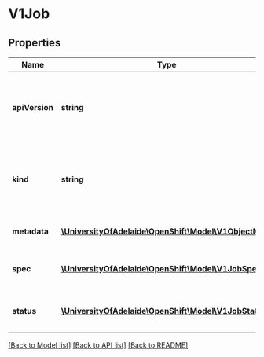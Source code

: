 # V1Job

## Properties
Name | Type | Description | Notes
------------ | ------------- | ------------- | -------------
**apiVersion** | **string** | APIVersion defines the versioned schema of this representation of an object. Servers should convert recognized schemas to the latest internal value, and may reject unrecognized values. More info: http://releases.k8s.io/HEAD/docs/devel/api-conventions.md#resources | [optional] 
**kind** | **string** | Kind is a string value representing the REST resource this object represents. Servers may infer this from the endpoint the client submits requests to. Cannot be updated. In CamelCase. More info: http://releases.k8s.io/HEAD/docs/devel/api-conventions.md#types-kinds | [optional] 
**metadata** | [**\UniversityOfAdelaide\OpenShift\Model\V1ObjectMeta**](V1ObjectMeta.md) | Standard object&#39;s metadata. More info: http://releases.k8s.io/HEAD/docs/devel/api-conventions.md#metadata | [optional] 
**spec** | [**\UniversityOfAdelaide\OpenShift\Model\V1JobSpec**](V1JobSpec.md) | Spec is a structure defining the expected behavior of a job. More info: http://releases.k8s.io/HEAD/docs/devel/api-conventions.md#spec-and-status | [optional] 
**status** | [**\UniversityOfAdelaide\OpenShift\Model\V1JobStatus**](V1JobStatus.md) | Status is a structure describing current status of a job. More info: http://releases.k8s.io/HEAD/docs/devel/api-conventions.md#spec-and-status | [optional] 

[[Back to Model list]](../README.md#documentation-for-models) [[Back to API list]](../README.md#documentation-for-api-endpoints) [[Back to README]](../README.md)


